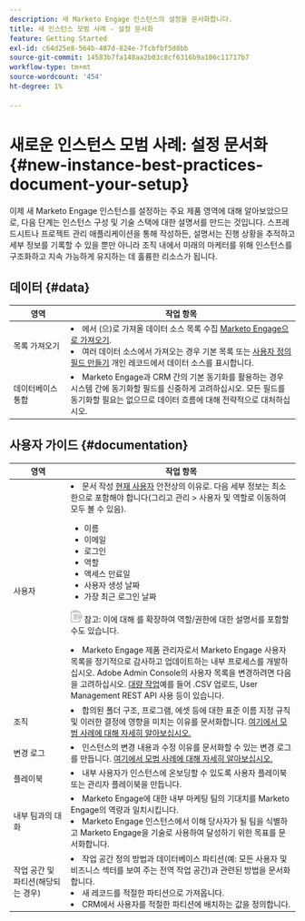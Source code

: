 ```yaml
---
description: 새 Marketo Engage 인스턴스의 설정을 문서화합니다.
title: 새 인스턴스 모범 사례 - 설정 문서화
feature: Getting Started
exl-id: c64d25e8-564b-487d-824e-7fcbfbf5d8bb
source-git-commit: 14583b7fa148aa2b03c8cf6316b9a106c11717b7
workflow-type: tm+mt
source-wordcount: '454'
ht-degree: 1%

---
```


# 새로운 인스턴스 모범 사례: 설정 문서화 {#new-instance-best-practices-document-your-setup}

이제 새 Marketo Engage 인스턴스를 설정하는 주요 제품 영역에 대해 알아보았으므로, 다음 단계는 인스턴스 구성 및 기술 스택에 대한 설명서를 만드는 것입니다. 스프레드시트나 프로젝트 관리 애플리케이션을 통해 작성하든, 설명서는 진행 상황을 추적하고 세부 정보를 기록할 수 있을 뿐만 아니라 조직 내에서 미래의 마케터를 위해 인스턴스를 구조화하고 지속 가능하게 유지하는 데 훌륭한 리소스가 됩니다.

## 데이터 {#data}

<table>
<thead>
  <tr>
    <th style="width:20%">영역</th>
    <th style="width:80%">작업 항목</th>
  </tr>
</thead>
<tbody>
  <tr>
    <td>목록 가져오기</td>
    <td><li>에서 (으)로 가져올 데이터 소스 목록 수집 <a href="https://experienceleague.adobe.com/en/docs/marketo/using/getting-started/quick-wins/import-a-list-of-people" target="_blank">Marketo Engage으로 가져오기</a>.</li>
    <li>여러 데이터 소스에서 가져오는 경우 기본 목록 또는 <a href="https://experienceleague.adobe.com/en/docs/marketo/using/product-docs/administration/field-management/create-a-custom-field-in-marketo" target="_blank">사용자 정의 필드 만들기</a> 개인 레코드에서 데이터 소스를 표시합니다.</li></td>
  </tr>
  <tr>
    <td>데이터베이스 통합</td>
    <td><li>Marketo Engage과 CRM 간의 기본 동기화를 활용하는 경우 시스템 간에 동기화할 필드를 신중하게 고려하십시오. 모든 필드를 동기화할 필요는 없으므로 데이터 흐름에 대해 전략적으로 대처하십시오.</li></td>
  </tr>
</tbody>
</table>

## 사용자 가이드 {#documentation}

<table>
<thead>
  <tr>
    <th style="width:20%">영역</th>
    <th style="width:80%">작업 항목</th>
  </tr>
</thead>
<tbody>
  <tr>
    <td>사용자</td>
    <td><li>문서 작성 <a href="https://experienceleague.adobe.com/en/docs/marketo/using/product-docs/administration/marketo-with-adobe-identity/add-or-remove-a-user#add-a-user" target="_blank">현재 사용자</a> 안전상의 이유로. 다음 세부 정보는 최소한으로 포함해야 합니다(그리고 관리 &gt; 사용자 및 역할로 이동하여 모두 볼 수 있음).</li>
    <ul>
    <li>이름</li>
    <li>이메일</li>
    <li>로그인</li>
    <li>역할</li>
    <li>액세스 만료일</li>
    <li>사용자 생성 날짜</li>
    <li>가장 최근 로그인 날짜</li></ul>
    <p><img src="assets/note-icon.png" alt="메모 아이콘"> 참고: 이에 대해 를 확장하여 역할/권한에 대한 설명서를 포함할 수도 있습니다.
    <p>
    <li>Marketo Engage 제품 관리자로서 Marketo Engage 사용자 목록을 정기적으로 감사하고 업데이트하는 내부 프로세스를 개발하십시오. Adobe Admin Console의 사용자 목록을 변경하려면 다음을 고려하십시오. <a href="https://helpx.adobe.com/kr/enterprise/using/users.html" target="_blank">대량 작업</a>예를 들어 .CSV 업로드, User Management REST API 사용 등이 있습니다.</li></td>
  </tr>
  <tr>
    <td>조직</td>
    <td><li>합의된 폴더 구조, 프로그램, 에셋 등에 대한 표준 이름 지정 규칙 및 이러한 결정에 영향을 미치는 이유를 문서화합니다. <a href="https://experienceleague.adobe.com/en/docs/marketo-learn/tutorials/fundamentals/best-practices-to-organize-a-new-instance" target="_blank">여기에서 모범 사례에 대해 자세히 알아보십시오.</a></li></td>
  </tr>
  <tr>
    <td>변경 로그</td>
    <td><li>인스턴스의 변경 내용과 수정 이유를 문서화할 수 있는 변경 로그를 만듭니다. <a href="https://experienceleague.adobe.com/en/docs/marketo-learn/auditing-an-inherited-instance/develop-an-instance-governance-guide" target="_blank">여기에서 모범 사례에 대해 자세히 알아보십시오.</a></li></td>
  </tr>
  <tr>
    <td>플레이북</td>
    <td><li>내부 사용자가 인스턴스에 온보딩할 수 있도록 사용자 플레이북 또는 관리자 플레이북을 만듭니다.</li></td>
  </tr>
  <tr>
    <td>내부 팀과의 대화</td>
    <td><li>Marketo Engage에 대한 내부 마케팅 팀의 기대치를 Marketo Engage의 역량과 일치시킵니다.</li>
    <li>Marketo Engage 인스턴스에서 이해 당사자가 될 팀을 식별하고 Marketo Engage을 기술로 사용하여 달성하기 위한 목표를 문서화합니다.</li></td>
  </tr>
  <tr>
    <td>작업 공간 및 파티션(해당되는 경우)</td>
    <td><li>작업 공간 정의 방법과 데이터베이스 파티션(예: 모든 사용자 및 비즈니스 섹터를 보여 주는 전역 작업 공간)과 관련된 방법을 문서화합니다.</li>
    <li>새 레코드를 적절한 파티션으로 가져옵니다.</li>
    <li>CRM에서 사용자를 적절한 파티션에 배치하는 값을 정의합니다.</li></td>
  </tr>
</tbody>
</table>
